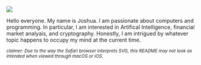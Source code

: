 <img src="https://github.com/boydjc/SvgPrivate/blob/main/githubGreeting.svg">

Hello everyone. My name is Joshua. I am passionate about computers and programming. In particular, I am interested in Artifical Intelligence, financial market analyais, and cryptography. Honestly, I am intrigued by whatever topic happens to occupy my mind at the current time. 

<sub><i>claimer: Due to the way the Safari browser interprets SVG, this README may not look as intended when viewed through macOS or iOS.</i></sub>

